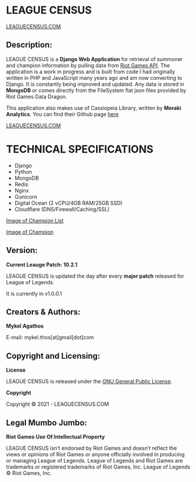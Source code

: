 # LEAGUE CENSUS 

[LEAGUECENSUS.COM](http://www.leaguecensus.com) 

## Description:

LEAGUE CENSUS is a **Django Web Application** for retrieval of summoner and champion information by pulling data from [Riot Games API](https://developer.riotgames.com/api/methods). The application is a work in progress and is built from code I had originally written in PHP and JavaScript many years ago and am now converting to Django. It is constantly being improved and updated. Any data is stored in **MongoDB** or comes directly from the FileSystem flat json files provided by Riot Games Data Dragon.

This application also makes use of Cassiopeia Library, written by **Meraki Analytics**. You can find their Github page [here](https://github.com/meraki-analytics/cassiopeia)


[LEAGUECENSUS.COM](https://leaguecensus.com)


# TECHNICAL SPECIFICATIONS
* Django
* Python
* MongoDB
* Redis
* Nginx
* Gunicorn
* Digital Ocean (2 vCPU/4GB RAM/25GB SSD)
* Cloudflare (DNS/Firewall/Caching/SSL)


[Image of Champion List](https://imgur.com/a/fosMyqa)

[Image of Champion](https://imgur.com/a/GSiPPEq)


## Version:
**Current Leauge Patch: 10.2.1** 

LEAGUE CENSUS is updated the day after every **major patch** released for League of Legends.

It is currently in v1.0.0.1


## Creators & Authors:
**Mykel Agathos**

E-mail: mykel.thos[at]gmail[dot]com


## Copyright and Licensing:
**License**

LEAGUE CENSUS is released under the [GNU General Public License](https://github.com/MThos/lolcensus/blob/master/LICENSE.md).

**Copyright**

Copyright © 2021 - LEAGUECENSUS.COM


## Legal Mumbo Jumbo:
**Riot Games Use Of Intellectual Property**

LEAGUE CENSUS isn’t endorsed by Riot Games and doesn’t reflect the views or opinions of Riot Games or anyone officially involved in producing or managing League of Legends. League of Legends and Riot Games are trademarks or registered trademarks of Riot Games, Inc. League of Legends © Riot Games, Inc.
